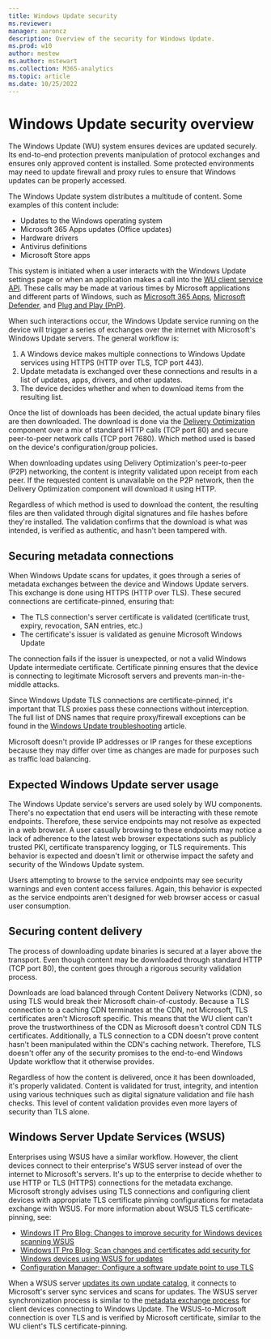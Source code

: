 ```yaml
---
title: Windows Update security
ms.reviewer: 
manager: aaroncz
description: Overview of the security for Windows Update.
ms.prod: w10
author: mestew
ms.author: mstewart
ms.collection: M365-analytics
ms.topic: article
ms.date: 10/25/2022
---
```


# Windows Update security overview

The Windows Update (WU) system ensures devices are updated securely. Its end-to-end protection prevents manipulation of protocol exchanges and ensures only approved content is installed. Some protected environments may need to update firewall and proxy rules to ensure that Windows updates can be properly accessed.

The Windows Update system distributes a multitude of content. Some examples of this content include:

- Updates to the Windows operating system
- Microsoft 365 Apps updates (Office updates)
- Hardware drivers
- Antivirus definitions
- Microsoft Store apps

This system is initiated when a user interacts with the Windows Update settings page or when an application makes a call into the [WU client service API](/windows/win32/api/_wua/). These calls may be made at various times by Microsoft applications and different parts of Windows, such as [Microsoft 365 Apps](/officeupdates/update-history-microsoft365-apps-by-date), [Microsoft Defender](/microsoft-365/security/defender-endpoint/manage-updates-baselines-microsoft-defender-antivirus), and [Plug and Play (PnP)](/windows-hardware/drivers/kernel/introduction-to-plug-and-play).

When such interactions occur, the Windows Update service running on the device will trigger a series of exchanges over the internet with Microsoft's Windows Update servers. The general workflow is:

1. A Windows device makes multiple connections to Windows Update services using HTTPS (HTTP over TLS, TCP port 443).
1. Update metadata is exchanged over these connections and results in a list of updates, apps, drivers, and other updates.
1. The device decides whether and when to download items from the resulting list.

Once the list of downloads has been decided, the actual update binary files are then downloaded. The download is done via the [Delivery Optimization](/windows/deployment/do/waas-delivery-optimization) component over a mix of standard HTTP calls (TCP port 80) and secure peer-to-peer network calls (TCP port 7680). Which method used is based on the device's configuration/group policies.

When downloading updates using Delivery Optimization's peer-to-peer (P2P) networking, the content is integrity validated upon receipt from each peer. If the requested content is unavailable on the P2P network, then the Delivery Optimization component will download it using HTTP.

Regardless of which method is used to download the content, the resulting files are then validated through digital signatures and file hashes before they're installed. The validation confirms that the download is what was intended, is verified as authentic, and hasn't been tampered with.

## Securing metadata connections

When Windows Update scans for updates, it goes through a series of metadata exchanges between the device and Windows Update servers. This exchange is done using HTTPS (HTTP over TLS). These secured connections are certificate-pinned, ensuring that:

- The TLS connection's server certificate is validated (certificate trust, expiry, revocation, SAN entries, etc.)  
- The certificate's issuer is validated as genuine Microsoft Windows Update

The connection fails if the issuer is unexpected, or not a valid Windows Update intermediate certificate. Certificate pinning ensures that the device is connecting to legitimate Microsoft servers and prevents man-in-the-middle attacks.

Since Windows Update TLS connections are certificate-pinned, it's important that TLS proxies pass these connections without interception. The full list of DNS names that require proxy/firewall exceptions can be found in the [Windows Update troubleshooting](/troubleshoot/windows-client/deployment/windows-update-issues-troubleshooting?toc=/windows/deployment/toc.json&bc=/windows/deployment/breadcrumb/toc.json#device-cannot-access-update-files) article.

Microsoft doesn't provide IP addresses or IP ranges for these exceptions because they may differ over time as changes are made for purposes such as traffic load balancing.

## Expected Windows Update server usage

The Windows Update service's servers are used solely by WU components. There's no expectation that end users will be interacting with these remote endpoints. Therefore, these service endpoints may not resolve as expected in a web browser. A user casually browsing to these endpoints may notice a lack of adherence to the latest web browser expectations such as publicly trusted PKI, certificate transparency logging, or TLS requirements. This behavior is expected and doesn't limit or otherwise impact the safety and security of the Windows Update system.

Users attempting to browse to the service endpoints may see security warnings and even content access failures. Again, this behavior is expected as the service endpoints aren't designed for web browser access or casual user consumption.

## Securing content delivery

The process of downloading update binaries is secured at a layer above the transport. Even though content may be downloaded through standard HTTP (TCP port 80), the content goes through a rigorous security validation process.

Downloads are load balanced through Content Delivery Networks (CDN), so using TLS would break their Microsoft chain-of-custody. Because a TLS connection to a caching CDN terminates at the CDN, not Microsoft, TLS certificates aren't Microsoft specific. This means that the WU client can't prove the trustworthiness of the CDN as Microsoft doesn't control CDN TLS certificates. Additionally, a TLS connection to a CDN doesn't prove content hasn't been manipulated within the CDN's caching network. Therefore, TLS doesn't offer any of the security promises to the end-to-end Windows Update workflow that it otherwise provides.

Regardless of how the content is delivered, once it has been downloaded, it's properly validated. Content is validated for trust, integrity, and intention using various techniques such as digital signature validation and file hash checks. This level of content validation provides even more layers of security than TLS alone.

## Windows Server Update Services (WSUS)

Enterprises using WSUS have a similar workflow. However, the client devices connect to their enterprise's WSUS server instead of over the internet to Microsoft's servers. It's up to the enterprise to decide whether to use HTTP or TLS (HTTPS) connections for the metadata exchange. Microsoft strongly advises using TLS connections and configuring client devices with appropriate TLS certificate pinning configurations for metadata exchange with WSUS. For more information about WSUS TLS certificate-pinning, see:

- [Windows IT Pro Blog: Changes to improve security for Windows devices scanning WSUS](https://techcommunity.microsoft.com/t5/windows-it-pro-blog/changes-to-improve-security-for-windows-devices-scanning-wsus/ba-p/1645547)
- [Windows IT Pro Blog: Scan changes and certificates add security for Windows devices using WSUS for updates](https://techcommunity.microsoft.com/t5/windows-it-pro-blog/scan-changes-and-certificates-add-security-for-windows-devices/ba-p/2053668)
- [Configuration Manager: Configure a software update point to use TLS](/mem/configmgr/sum/get-started/software-update-point-ssl)

When a WSUS server [updates its own update catalog](/windows-server/administration/windows-server-update-services/manage/setting-up-update-synchronizations), it connects to Microsoft's server sync services and scans for updates. The WSUS server synchronization process is similar to the [metadata exchange process](#securing-metadata-connections) for client devices connecting to Windows Update. The WSUS-to-Microsoft connection is over TLS and is verified by Microsoft certificate, similar to the WU client's TLS certificate-pinning.
